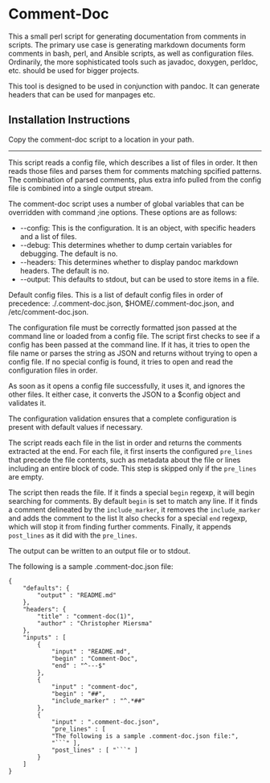 Comment-Doc
===========

This a small perl script for generating documentation from comments in scripts.
The primary use case is generating markdown documents form comments in bash,
perl, and Ansible scripts, as well as configuration files. Ordinarily, the
more sophisticated tools such as javadoc, doxygen, perldoc, etc. should be used for bigger projects.

This tool is designed to be used in conjunction with pandoc. It can generate headers
that can be used for manpages etc.

Installation Instructions
-------------------------

Copy the comment-doc script to a location in your path.

---

This script reads a config file, which describes a list
of files in order. It then reads those files and parses them
for comments matching spcified patterns. The combination of
parsed comments, plus extra info pulled from the config file
is combined into a single output stream.

The comment-doc script uses a number of global variables that can be overridden with command ;ine options. These options are as follows:
- --config: This is the configuration. It is an object, with specific headers and a list of files.
- --debug: This determines whether to dump certain variables for debugging. The default is no.
- --headers: This determines whether to display pandoc markdown headers. The default is no.
- --output: This defaults to stdout, but can be used to store items in a file.

Default config files. This is a list of default config files in order of precedence: ./.comment-doc.json, $HOME/.comment-doc.json, and /etc/comment-doc.json.

The configuration file must be correctly formatted json passed at the command line
or loaded from a config file.
The script first checks to see if a config has been passed
at the command line.
If it has, it tries to open the file name or parses the 
string as JSON and returns without trying to open a config file.
If no special config is found, it tries to open and read the configuration files in order.

As soon as it opens a config file successfully, it uses it, and ignores the other files.
It either case, it converts the JSON to a $config object and validates it.

The configuration validation ensures that a complete
configuration is present with default values if necessary.

The script reads each file in the list in order and returns
the comments extracted at the end.
For each file, it first inserts the configured `pre_lines`
that precede the file contents, such as metadata about the file
or lines including an entire block of code.
This step is skipped only if the `pre_lines` are empty.

The script then reads the file.
If it finds a special `begin` regexp, it will begin searching for comments.
By default `begin` is set to match any line.
If it finds a comment delineated by the `include_marker`,
it removes the `include_marker` and adds the comment to the list
It also checks for a special `end` regexp, which will stop it from finding further comments.
Finally, it appends `post_lines` as it did with the `pre_lines`.

The output can be written to an output file or to stdout.

The following is a sample .comment-doc.json file:
```
{
    "defaults": {
        "output" : "README.md"
    },
    "headers": { 
        "title" : "comment-doc(1)",
        "author" : "Christopher Miersma"
    },    
    "inputs" : [
        {
            "input" : "README.md",
            "begin" : "Comment-Doc",
            "end" : "^---$"
        },        
        {
            "input" : "comment-doc",
            "begin" : "##",
            "include_marker" : "^.*##"
        },
        {
            "input" : ".comment-doc.json",
            "pre_lines" : [
            "The following is a sample .comment-doc.json file:",
            "```" ],
            "post_lines" : [ "```" ]
        }
    ]
}
```
